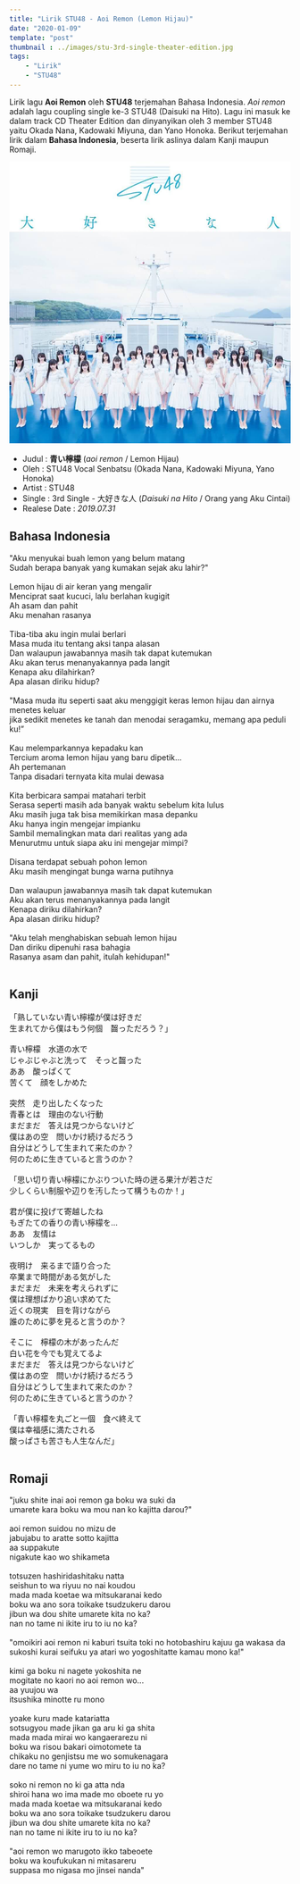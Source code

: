 ```yaml
---
title: "Lirik STU48 - Aoi Remon (Lemon Hijau)"
date: "2020-01-09"
template: "post"
thumbnail : ../images/stu-3rd-single-theater-edition.jpg
tags:
    - "Lirik"
    - "STU48"
---
```


Lirik lagu **Aoi Remon** oleh **STU48** terjemahan Bahasa Indonesia. *Aoi remon* adalah lagu coupling single ke-3 STU48 (Daisuki na Hito). Lagu ini masuk ke dalam track CD Theater Edition dan dinyanyikan oleh 3 member STU48 yaitu Okada Nana, Kadowaki Miyuna, dan Yano Honoka. Berikut terjemahan lirik dalam **Bahasa Indonesia**, beserta lirik aslinya dalam Kanji maupun Romaji.

<div class="cdcover">
    <img src="../images/stu-3rd-single-theater-edition.jpg" alt="STU48 3rd Single Theater Edition"/>
</div>

- Judul : **青い檸檬** (*aoi remon* / Lemon Hijau)
- Oleh : STU48 Vocal Senbatsu (Okada Nana, Kadowaki Miyuna, Yano Honoka)
- Artist : STU48
- Single : 3rd Single - 大好きな人 (*Daisuki na Hito* / Orang yang Aku Cintai)
- Realese Date : *2019.07.31*

## Bahasa Indonesia
"Aku menyukai buah lemon yang belum matang<br>
Sudah berapa banyak yang kumakan sejak aku lahir?"<br>
<br>
Lemon hijau di air keran yang mengalir<br>
Menciprat saat kucuci, lalu berlahan kugigit<br>
Ah asam dan pahit<br>
Aku menahan rasanya<br>
<br>
Tiba-tiba aku ingin mulai berlari<br>
Masa muda itu tentang aksi tanpa alasan<br>
Dan walaupun jawabannya masih tak dapat kutemukan<br>
Aku akan terus menanyakannya pada langit<br>
Kenapa aku dilahirkan?<br>
Apa alasan diriku hidup?<br>
<br>
"Masa muda itu seperti saat aku menggigit keras lemon hijau dan airnya menetes keluar<br>
jika sedikit menetes ke tanah dan menodai seragamku, memang apa peduli ku!”<br>
<br>
Kau melemparkannya kepadaku kan<br>
Tercium aroma lemon hijau yang baru dipetik...<br>
Ah pertemanan<br>
Tanpa disadari ternyata kita mulai dewasa<br>
<br>
Kita berbicara sampai matahari terbit<br>
Serasa seperti masih ada banyak waktu sebelum kita lulus<br>
Aku masih juga tak bisa memikirkan masa depanku<br>
Aku hanya ingin mengejar impianku<br>
Sambil memalingkan mata dari realitas yang ada<br>
Menurutmu untuk siapa aku ini mengejar mimpi?<br>
<br>
Disana terdapat sebuah pohon lemon<br>
Aku masih mengingat bunga warna putihnya<br>
<br>
Dan walaupun jawabannya masih tak dapat kutemukan<br>
Aku akan terus menanyakannya pada langit<br>
Kenapa diriku dilahirkan?<br>
Apa alasan diriku hidup?<br>
<br>
"Aku telah menghabiskan sebuah lemon hijau<br>
Dan diriku dipenuhi rasa bahagia<br>
Rasanya asam dan pahit, itulah kehidupan!"<br>
<br>

## Kanji
「熟していない青い檸檬が僕は好きだ<br>
生まれてから僕はもう何個　齧っただろう？」<br>
<br>
青い檸檬　水道の水で<br>
じゃぶじゃぶと洗って　そっと齧った<br>
ああ　酸っぱくて<br>
苦くて　顔をしかめた<br>
<br>
突然　走り出したくなった<br>
青春とは　理由のない行動<br>
まだまだ　答えは見つからないけど<br>
僕はあの空　問いかけ続けるだろう<br>
自分はどうして生まれて来たのか？<br>
何のために生きていると言うのか？<br>
<br>
「思い切り青い檸檬にかぶりついた時の迸る果汁が若さだ<br>
少しくらい制服や辺りを汚したって構うものか！」<br>
<br>
君が僕に投げて寄越したね<br>
もぎたての香りの青い檸檬を…<br>
ああ　友情は<br>
いつしか　実ってるもの<br>
<br>
夜明け　来るまで語り合った<br>
卒業まで時間がある気がした<br>
まだまだ　未来を考えられずに<br>
僕は理想ばかり追い求めてた<br>
近くの現実　目を背けながら<br>
誰のために夢を見ると言うのか？<br>
<br>
そこに　檸檬の木があったんだ<br>
白い花を今でも覚えてるよ<br>
まだまだ　答えは見つからないけど<br>
僕はあの空　問いかけ続けるだろう<br>
自分はどうして生まれて来たのか？<br>
何のために生きていると言うのか？<br>
<br>
「青い檸檬を丸ごと一個　食べ終えて<br>
僕は幸福感に満たされる<br>
酸っぱさも苦さも人生なんだ」<br>
<br>

## Romaji
"juku shite inai aoi remon ga boku wa suki da<br>
umarete kara boku wa mou nan ko    kajitta darou?"<br>
<br>
aoi remon    suidou no mizu de<br>
jabujabu to aratte    sotto kajitta<br>
aa    suppakute<br>
nigakute    kao wo shikameta<br>
<br>
totsuzen    hashiridashitaku natta<br>
seishun to wa    riyuu no nai koudou<br>
mada mada    koetae wa mitsukaranai kedo<br>
boku wa ano sora    toikake tsudzukeru darou<br>
jibun wa dou shite umarete kita no ka?<br>
nan no tame ni ikite iru to iu no ka?<br>
<br>
"omoikiri aoi remon ni kaburi tsuita toki no hotobashiru kajuu ga wakasa da<br>
sukoshi kurai seifuku ya atari wo yogoshitatte kamau mono ka!"<br>
<br>
kimi ga boku ni nagete yokoshita ne<br>
mogitate no kaori no aoi remon wo...<br>
aa    yuujou wa<br>
itsushika    minotte ru mono<br>
<br>
yoake    kuru made katariatta<br>
sotsugyou made jikan ga aru ki ga shita<br>
mada mada    mirai wo kangaerarezu ni<br>
boku wa risou bakari oimotomete ta<br>
chikaku no genjistsu    me wo somukenagara<br>
dare no tame ni yume wo miru to iu no ka?<br>
<br>
soko ni    remon no ki ga atta nda<br>
shiroi hana wo ima made mo oboete ru yo<br>
mada mada    koetae wa mitsukaranai kedo<br>
boku wa ano sora    toikake tsudzukeru darou<br>
jibun wa dou shite umarete kita no ka?<br>
nan no tame ni ikite iru to iu no ka?<br>
<br>
"aoi remon wo marugoto ikko    tabeoete<br>
boku wa koufukukan ni mitasareru<br>
suppasa mo nigasa mo jinsei nanda"<br>
<br>
